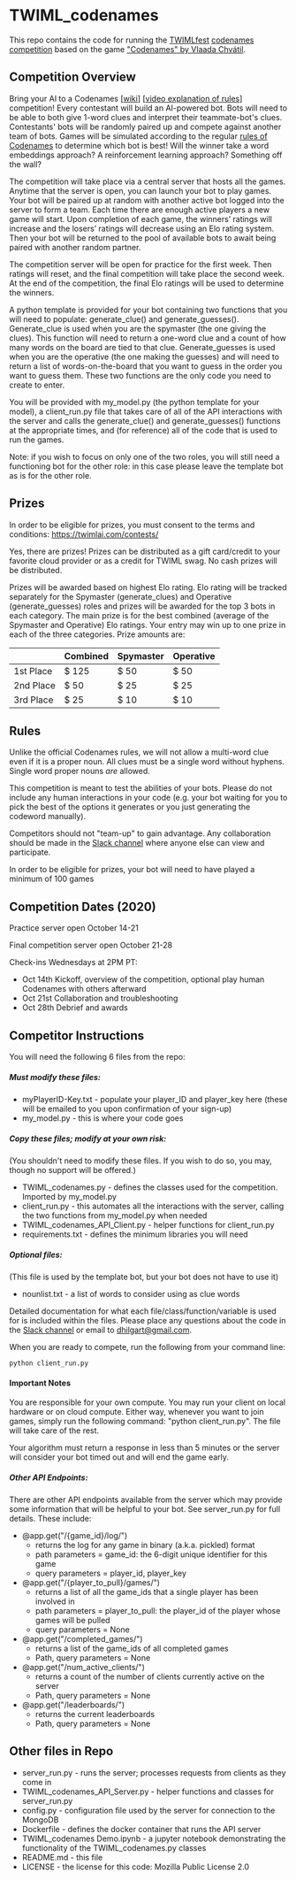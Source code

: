 # TWIML_codenames
This repo contains the code for running the [TWIMLfest](https://twimlai.com/twimlfest/) [codenames competition](https://twimlai.com/twimlfest/sessions/codenames-bot-competition/) based on the game ["Codenames" by Vlaada Chvátil](https://czechgames.com/en/codenames/).

## Competition Overview

Bring your AI to a Codenames [[wiki](https://en.wikipedia.org/wiki/Codenames_(board_game))] [[video explanation of rules](https://www.youtube.com/watch?v=C97mCg9AxZc)] competition! Every contestant will build an AI-powered bot. Bots will need to be able to both give 1-word clues and interpret their teammate-bot's clues. Contestants' bots will be randomly paired up and compete against another team of bots. Games will be simulated according to the regular [rules of Codenames](https://czechgames.com/files/rules/codenames-rules-en.pdf) to determine which bot is best! Will the winner take a word embeddings approach? A reinforcement learning approach? Something off the wall?

The competition will take place via a central server that hosts all the games. Anytime that the server is open, you can launch your bot to play games. Your bot will be paired up at random with another active bot logged into the server to form a team. Each time there are enough active players a new game will start. Upon completion of each game, the winners’ ratings will increase and the losers’ ratings will decrease using an Elo rating system. Then your bot will be returned to the pool of available bots to await being paired with another random partner. 

The competition server will be open for practice for the first week. Then ratings will reset, and the final competition will take place the second week. At the end of the competition, the final Elo ratings will be used to determine the winners. 

A python template is provided for your bot containing two functions that you will need to populate: generate_clue() and generate_guesses(). Generate_clue is used when you are the spymaster (the one giving the clues). This function will need to return a one-word clue and a count of how many words on the board are tied to that clue. Generate_guesses is used when you are the operative (the one making the guesses) and will need to return a list of words-on-the-board that you want to guess in the order you want to guess them. These two functions are the only code you need to create to enter. 

You will be provided with my_model.py (the python template for your model), a client_run.py file that takes care of all of the API interactions with the server and calls the generate_clue() and generate_guesses() functions at the appropriate times, and (for reference) all of the code that is used to run the games.

Note: if you wish to focus on only one of the two roles, you will still need a functioning bot for the other role: in this case please leave the template bot as is for the other role.

## Prizes

In order to be eligible for prizes, you must consent to the terms and conditions: https://twimlai.com/contests/

Yes, there are prizes! Prizes can be distributed as a gift card/credit to your favorite cloud provider or as a credit for TWIML swag. No cash prizes will be distributed.

Prizes will be awarded based on highest Elo rating. Elo rating will be tracked separately for the Spymaster (generate_clues) and Operative (generate_guesses) roles and prizes will be awarded for the top 3 bots in each category. The main prize is for the best combined (average of the Spymaster and Operative) Elo ratings. Your entry may win up to one prize in each of the three categories. Prize amounts are:

|           | Combined | Spymaster | Operative |
| --------- | -------- | --------- | --------- |
| 1st Place | $ 125    | $ 50      | $ 50      |
| 2nd Place | $ 50     | $ 25      | $ 25      |
| 3rd Place | $ 25     | $ 10      | $ 10      |

## Rules

Unlike the official Codenames rules, we will not allow a multi-word clue even if it is a proper noun. All clues must be a single word without hyphens. Single word proper nouns *are* allowed.

This competition is meant to test the abilities of your bots. Please do not include any human interactions in your code (e.g. your bot waiting for you to pick the best of the options it generates or you just generating the codeword manually).

Competitors should not "team-up" to gain advantage. Any collaboration should be made in the [Slack channel](https://twimlai.slack.com/archives/C01CM9B3XL4) where anyone else can view and participate. 

In order to be eligible for prizes, your bot will need to have played a minimum of 100 games

## Competition Dates (2020)

Practice server open October 14-21

Final competition server open October 21-28

Check-ins Wednesdays at 2PM PT: 

- Oct 14th Kickoff, overview of the competition, optional play human Codenames with others afterward
- Oct 21st Collaboration and troubleshooting
- Oct 28th Debrief and awards

## Competitor Instructions

You will need the following 6 files from the repo:

##### Must modify these files:

- myPlayerID-Key.txt - populate your player_ID and player_key here (these will be emailed to you upon confirmation of your sign-up)
- my_model.py - this is where your code goes

##### Copy these files; modify at your own risk:

(You shouldn't need to modify these files. If you wish to do so, you may, though no support will be offered.)

- TWIML_codenames.py - defines the classes used for the competition. Imported by my_model.py
- client_run.py - this automates all the interactions with the server, calling the two functions from my_model.py when needed
- TWIML_codenames_API_Client.py - helper functions for client_run.py
- requirements.txt - defines the minimum libraries you will need

##### Optional files:

(This file is used by the template bot, but your bot does not have to use it)

- nounlist.txt - a list of words to consider using as clue words



Detailed documentation for what each file/class/function/variable is used for is included within the files. Please place any questions about the code in the [Slack channel](https://twimlai.slack.com/archives/C01CM9B3XL4) or email to dhilgart@gmail.com.

When you are ready to compete, run the following from your command line:

```
python client_run.py
```

#### Important Notes 

You are responsible for your own compute. You may run your client on local hardware or on cloud compute. Either way, whenever you want to join games, simply run the following command: "python client_run.py". The file will take care of the rest. 

Your algorithm must return a response in less than 5 minutes or the server will consider your bot timed out and will end the game early.

##### Other API Endpoints:

There are other API endpoints available from the server which may provide some information that will be helpful to your bot. See server_run.py for full details. These include:

- @app.get("/{game_id}/log/")
  - returns the log for any game in binary (a.k.a. pickled) format
  - path parameters = game_id: the 6-digit unique identifier for this game
  - query parameters = player_id, player_key
- @app.get("/{player_to_pull}/games/")
  - returns a list of all the game_ids that a single player has been involved in
  - path parameters = player_to_pull: the player_id of the player whose games will be pulled
  - query parameters = None
- @app.get("/completed_games/")
  - returns a list of the game_ids of all completed games
  - Path, query parameters = None
- @app.get("/num_active_clients/")
  - returns a count of the number of clients currently active on the server
  - Path, query parameters = None
- @app.get("/leaderboards/")
  - returns the current leaderboards
  - Path, query parameters = None

## Other files in Repo

- server_run.py - runs the server; processes requests from clients as they come in
- TWIML_codenames_API_Server.py - helper functions and classes for server_run.py
- config.py - configuration file used by the server for connection to the MongoDB
- Dockerfile - defines the docker container that runs the API server
- TWIML_codenames Demo.ipynb - a jupyter notebook demonstrating the functionality of the TWIML_codenames.py classes
- README.md - this file
- LICENSE - the license for this code: Mozilla Public License 2.0

